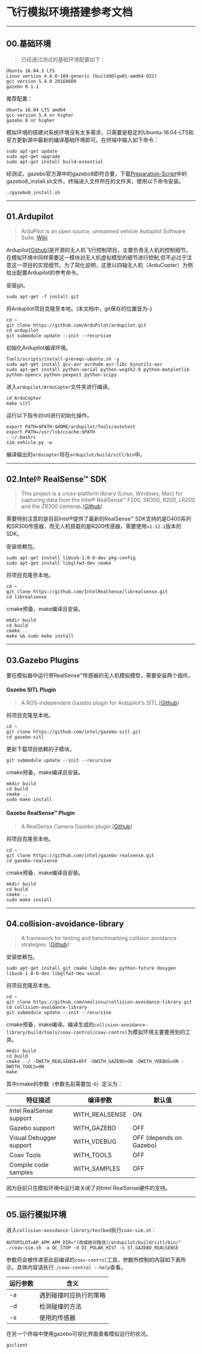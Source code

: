 #  飞行模拟环境搭建参考文档
------------
## 00.基础环境

>已经通过测试的基础环境配置如下：
```
Ubuntu 16.04.3 LTS
Linux version 4.4.0-104-generic (buildd@lgw01-amd64-022)
gcc version 5.4.0 20160609
gazebo 8.1.1
```
推荐配置：
```
Ubuntu 16.04 LTS amd64
gcc version 5.4 or higher
gazebo 8 or higher
```

模拟环境的搭建对系统环境没有太多需求，只需要是稳定的Ubuntu-16.04-LTS和官方更新源中最新的编译基础环境即可。在终端中输入如下命令：
```
sudo apt-get update
sudo apt-get upgrade
sudo apt-get install build-essential
```

经测试，gazebo官方源中的gazebo8即符合要，下载[Preparation-Script](https://github.com/neolinsu/Aerodroid/tree/master/Preparation-Scripts)中的gazebo8_install.sh文件。终端进入文件所在的文件夹，使用以下命令安装。
```
./gazebo8_install.sh
```
----------  

## 01.Ardupilot

>ArduPilot is an open source, unmanned vehicle Autopilot Software Suite. [Wiki](https://en.wikipedia.org/wiki/ArduPilot)

Ardupilot[[Github](https://github.com/ArduPilot/ardupilot)]是开源的无人机飞行控制项目，主要负责无人机的控制细节。在模拟环境中同样需要这一模块对无人机虚拟模型的细节进行控制,但不必过于注意这一项目的实现细节。为了简化说明，这里以四轴无人机（ArduCopter）为例给出配置Ardupilot的参考命令。

安装git。
```
sudo apt-get -f install git
```

将Ardupilot项目克隆至本地。(本文档中，git保存的位置皆为`~`)
```
cd ~
git clone https://github.com/ArduPilot/ardupilot.git
cd ardupilot
git submodule update --init --recursive
```

初始化Ardupilot编译环境。
```
Tools/scripts/install-prereqs-ubuntu.sh -y
sudo apt-get install gcc-avr avrdude avr-libc binutils-avr
sudo apt-get install python-serial python-wxgtk2.8 python-matplotlib python-opencv python-pexpect python-scipy
```

进入`ardupilot/ArduCopter`文件夹进行编译。
```
cd ArduCopter
make sitl
```

运行以下指令对sitl进行初始化操作。
```
export PATH=$PATH:$HOME/ardupilot/Tools/autotest
export PATH=/usr/lib/ccache:$PATH
. ~/.bashrc
sim_vehicle.py -w
```
编译输出的`arducopter`将在`ardupilot/build/sitl/bin`中。

-------------  

## 02.Intel® RealSense™ SDK

> This project is a cross-platform library (Linux, Windows, Mac) for capturing data from the Intel® RealSense™ F200, SR300, R200, LR200 and the ZR300 cameras.[[Github](https://github.com/IntelRealSense/librealsense/tree/v1.12.1)]

需要特别注意的是目前Intel®提供了最新的RealSense™ SDK支持的是D400系列和SR300传感器，而无人机搭载的是R200传感器，需要使用`v1.12.1`版本的SDK。

安装依赖包。
```
sudo apt-get install libusb-1.0-0-dev pkg-config
sudo apt-get install libglfw3-dev cmake
```

将项目克隆至本地。
```
cd ~
git clone https://github.com/IntelRealSense/librealsense.git
cd librealsense
```

cmake预备，make编译且安装。
```
mkdir build
cd build
cmake ..
make && sudo make install
```
-------------  

## 03.Gazebo Plugins
要在模拟器中运行带RealSense™传感器的无人机模拟模型，需要安装两个插件。  

#### Gazebo SITL Plugin
> A ROS-independent Gazebo plugin for Ardupilot's SITL.[[Github](https://github.com/intel/gazebo-sitl)]

将项目克隆至本地。
```
cd ~
git clone https://github.com/intel/gazebo-sitl.git
cd gazebo-sitl
```

更新下载项目依赖的子模块。
```
git submodule update --init --recursive
```

cmake预备，make编译且安装。
```
mkdir build
cd build
cmake ..
sudo make install
```    

#### Gazebo RealSense™ Plugin
> A RealSense Camera Gazebo plugin.[[Github](https://github.com/intel/gazebo-realsense)]

将项目克隆至本地。
```
cd ~
git clone https://github.com/intel/gazebo-realsense.git
cd gazebo-realsense
```

cmake预备，make编译且安装。
```
mkdir build
cd build
cmake ..
sudo make install
```  
-------------  

## 04.collision-avoidance-library

>A framework for testing and benchmarking collision avoidance strategies. [[Github](https://github.com/neolinsu/collision-avoidance-library)]

安装依赖包。
```
sudo apt-get install git cmake libglm-dev python-future doxygen libusb-1.0-0-dev libglfw3-dev socat
```

将项目克隆至本地。
```
cd ~
git clone https://github.com/neolinsu/collision-avoidance-library.git
cd collision-avoidance-library
git submodule update --init --recursive
```

cmake预备，make编译。编译生成的`collision-avoidance-library/build/tools/coav-control/coav-control`为模拟环境主要要用到的工具。
```
mkdir build
cd build
cmake ../ -DWITH_REALSENSE=OFF -DWITH_GAZEBO=ON -DWITH_VDEBUG=ON -DWITH_TOOLS=ON
make
```
其中cmake的参数（参数名前需要加`-D`）定义为：  

|特征描述|编译参数|默认值|
|-|-|-|
|Intel RealSense support|WITH_REALSENSE|ON|
|Gazebo support|WITH_GAZEBO|OFF|
|Visual Debugger support|WITH_VDEBUG|OFF (depends on Gazebo)|
|Coav Tools|WITH_TOOLS|OFF|
|Compile code samples|WITH_SAMPLES|OFF|

因为目前只在模拟环境中运行故关闭了对Intel RealSense硬件的支持。

-------------  

## 05.运行模拟环境

进入`collision-avoidance-library/testbed`执行`coav-sim.sh`：
```
AUTOPILOT=AP_APM APM_DIR="(改成绝对路径)/ardupilot/build/sitl/bin/" ./coav-sim.sh -a QC_STOP -d DI_POLAR_HIST -s ST_GAZEBO_REALSENSE
```
参数将会被传递至此前编译的`coav-control`工具，参数所控制的内容如下表所示。具体内容请执行`./coav-control --help`查看。  

|运行参数|含义|
|-|-|
|-a|遇到碰撞时应执行的策略|
|-d|检测碰撞的方法|
|-s|使用的传感器|

在另一个终端中使用gazebo可视化界面查看模拟运行的状况。
```
gzclient
```
